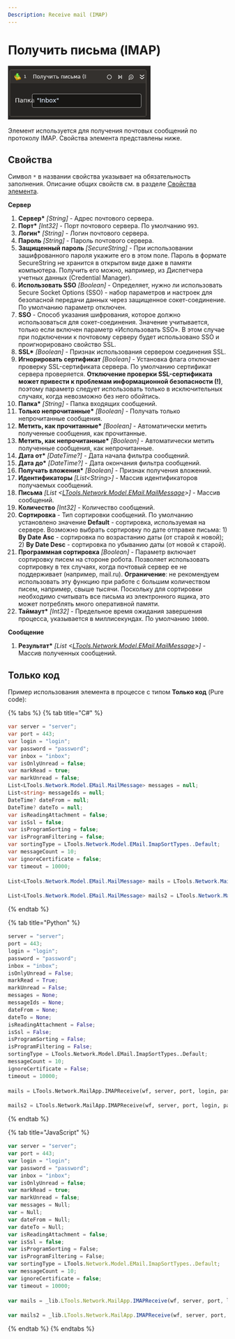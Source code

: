 ```yaml
---
Description: Receive mail (IMAP)
---
```


# Получить письма (IMAP)

![](../../../.gitbook/assets1/studio-linux-elements-basic/receive-mails-imap-activity.png)

Элемент используется для получения почтовых сообщений по протоколу IMAP. Cвойства элемента представлены ниже.

## Свойства
Символ `*` в названии свойства указывает на обязательность заполнения. 
Описание общих свойств см. в разделе [Свойства элемента](https://docs.primo-rpa.ru/primo-rpa/primo-studio/process/elements#svoistva-elementa).
                     
**Сервер**
1. **Сервер\*** *[String]* - Адрес почтового сервера.
1. **Порт\*** *[Int32]* - Порт почтового сервера. По умолчанию `993`.
1. **Логин\*** *[String]* - Логин почтового сервера.
1. **Пароль** *[String]* - Пароль почтового сервера.
1. **Защищенный пароль** *[SecureString]* - При использовании зашифрованного пароля укажите его в этом поле. Пароль в формате SecureString не хранится в открытом виде даже в памяти компьютера. Получить его можно, например, из Диспетчера учетных данных (Credential Manager).
1. **Использовать SSO** *[Boolean]* - Определяет, нужно ли использовать Secure Socket Options (SSO) - набор параметров и настроек для безопасной передачи данных через защищенное сокет-соединение. По умолчанию параметр отключен.                                                        
1. **SSO** - Способ указания шифрования, которое должно использоваться для сокет-соединения. Значение учитывается, только если включен параметр «Использовать SSO». В этом случае при подключении к почтовому серверу будет использовано SSO и проигнорировано свойство SSL.
1. **SSL\*** *[Boolean]* - Признак использования сервером соединения SSL.
1. **Игнорировать сертификат** *[Boolean]* - Установка флага отключает проверку SSL-сертификата сервера. По умолчанию сертификат сервера проверяется. **Отключение проверки SSL-сертификата может привести к проблемам информационной безопасности (!)**, поэтому параметр следует использовать только в исключительных случаях, когда невозможно без него обойтись.
1. **Папка\*** *[String]* - Папка входящих сообщений.
1. **Только непрочитанные\*** *[Boolean]* - Получать только непрочитанные сообщения.
1. **Метить, как прочитанные\*** *[Boolean]* - Автоматически метить полученные сообщения, как прочитанные.
1. **Метить, как непрочитанные\*** *[Boolean]* - Автоматически метить полученные сообщения, как непрочитанные.
1. **Дата от\*** *[DateTime?]* - Дата начала фильтра сообщений.
1. **Дата до\*** *[DateTime?]* - Дата окончания фильтра сообщений.
1. **Получать вложения\*** *[Boolean]* - Признак получения вложений.
1. **Идентификаторы** *[List\<String>]* - Массив идентификаторов получаемых сообщений.
1. **Письма** *[List <[LTools.Network.Model.EMail.MailMessage](datatypes/mailmessage.md)>]* - Массив сообщений.
1. **Количество** *[Int32]* - Количество сообщений.
1. **Сортировка** - Тип сортировки сообщений. По умолчанию установлено значение **Default** - сортировка, используемая на сервере. Возможно выбрать сортировку по дате отправке письма: 1) **By Date Asc** - сортировка по возрастанию даты (от старой к новой); 2) **By Date Desc** - сортировка по убыванию даты (от новой к старой).
1. **Программная сортировка** *[Boolean]* - Параметр включает сортировку писем на стороне робота. Позволяет использовать сортировку в тех случаях, когда почтовый сервер ее не поддерживает (например, mail.ru). **Ограничение**: не рекомендуем использовать эту функцию при работе с большим количеством писем, например, свыше тысячи. Поскольку для сортировки необходимо считывать все письма из электронного ящика, это может потреблять много оперативной памяти.
1. **Таймаут\*** *[Int32]* - Предельное время ожидания завершения процесса, указывается в миллисекундах. По умолчанию `10000`.

**Сообщение**
1. **Результат\*** *[List <[LTools.Network.Model.EMail.MailMessage](datatypes/mailmessage.md)>]* - Массив полученных сообщений.


## Только код

Пример использования элемента в процессе с типом **Только код** (Pure code):

{% tabs %}
{% tab title="C#" %}
```csharp
var server = "server";
var port = 443;
var login = "login";
var password = "password";
var inbox = "inbox";
var isOnlyUnread = false;
var markRead = true;
var markUnread = false;
List<LTools.Network.Model.EMail.MailMessage> messages = null;
List<string> messageIds = null;
DateTime? dateFrom = null;
DateTime? dateTo = null;
var isReadingAttachment = false;
var isSsl = false;
var isProgramSorting = false;
var isProgramFiltering = false;
var sortingType = LTools.Network.Model.EMail.ImapSortTypes..Default;
var messageCount = 10;
var ignoreCertificate = false;
var timeout = 10000;

List<LTools.Network.Model.EMail.MailMessage> mails = LTools.Network.MailApp.IMAPReceive(wf, server, port, login, password, inbox, isOnlyUnread, markRead, markUnread, messages, dateFrom, dateTo, isReadingAttachment, isSsl, isProgramSorting, isProgramFiltering, sortingType, messageCount, ignoreCertificate, timeout);

List<LTools.Network.Model.EMail.MailMessage> mails2 = LTools.Network.MailApp.IMAPReceive(wf, server, port, login, password, inbox, isOnlyUnread, markRead, markUnread, messageIds, dateFrom, dateTo, isReadingAttachment, isSsl, isProgramSorting, isProgramFiltering, sortingType, messageCount, ignoreCertificate, timeout);
```
{% endtab %}

{% tab title="Python" %}
```python
server = "server";
port = 443;
login = "login";
password = "password";
inbox = "inbox";
isOnlyUnread = False;
markRead = True;
markUnread = False;
messages = None;
messageIds = None;
dateFrom = None;
dateTo = None;
isReadingAttachment = False;
isSsl = False;
isProgramSorting = False;
isProgramFiltering = False;
sortingType = LTools.Network.Model.EMail.ImapSortTypes..Default;
messageCount = 10;
ignoreCertificate = False;
timeout = 10000;

mails = LTools.Network.MailApp.IMAPReceive(wf, server, port, login, password, inbox, isOnlyUnread, markRead, markUnread, messages, dateFrom, dateTo, isReadingAttachment, isSsl, isProgramSorting, isProgramFiltering, sortingType, messageCount, ignoreCertificate, timeout)

mails2 = LTools.Network.MailApp.IMAPReceive(wf, server, port, login, password, inbox, isOnlyUnread, markRead, markUnread, messageIds, dateFrom, dateTo, isReadingAttachment, isSsl, isProgramSorting, isProgramFiltering, sortingType, messageCount, ignoreCertificate, timeout);
```
{% endtab %}

{% tab title="JavaScript" %}
```javascript
var server = "server";
var port = 443;
var login = "login";
var password = "password";
var inbox = "inbox";
var isOnlyUnread = false;
var markRead = true;
var markUnread = false;
var messages = Null;
var = Null;
var dateFrom = Null;
var dateTo = Null;
var isReadingAttachment = false;
var isSsl = false;
var isProgramSorting = False;
var isProgramFiltering = False;
var sortingType = LTools.Network.Model.EMail.ImapSortTypes..Default;
var messageCount = 10;
var ignoreCertificate = false;
var timeout = 10000;

var mails = _lib.LTools.Network.MailApp.IMAPReceive(wf, server, port, login, password, inbox, isOnlyUnread, markRead, markUnread, messages, dateFrom, dateTo, isReadingAttachment, isSsl, isProgramSorting, isProgramFiltering, sortingType, messageCount, ignoreCertificate, timeout);

var mails2 = _lib.LTools.Network.MailApp.IMAPReceive(wf, server, port, login, password, inbox, isOnlyUnread, markRead, markUnread, messageIds, dateFrom, dateTo, isReadingAttachment, isSsl, isProgramSorting, isProgramFiltering, sortingType, messageCount, ignoreCertificate, timeout);
```
{% endtab %}
{% endtabs %}

